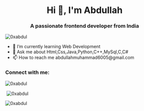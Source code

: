 

<h1 align="center">Hi 👋, I'm Abdullah</h1>

<h3 align="center">A passionate frontend developer from India</h3>

<p align="left"> <img src="https://komarev.com/ghpvc/?username=0xabdul&label=Profile%20views&color=0e75b6&style=flat" alt="0xabdul" /> </p>
<ul>
<li>🌱 I’m currently learning Web Development</li>

<li> 💬 Ask me about  Html,Css,Java,Python,C++,MySql,C,C#</li>
  
<li>📫 How to reach me abdullahmuhammad6005@gmail.com</li>
  </ul>

<h3 align="left">Connect with me:</h3>
<p align="left">
</p>


<p><img align="left" src="https://github-readme-stats.vercel.app/api/top-langs?username=0xabdul&show_icons=true&locale=en&layout=compact" alt="0xabdul" /></p><br>

<p>&nbsp;<img align="center" src="https://github-readme-stats.vercel.app/api?username=0xabdul&show_icons=true&locale=en" alt="0xabdul" /></p>

<p><img align="center" src="https://github-readme-streak-stats.herokuapp.com/?user=0xabdul&" alt="0xabdul" /></p>


